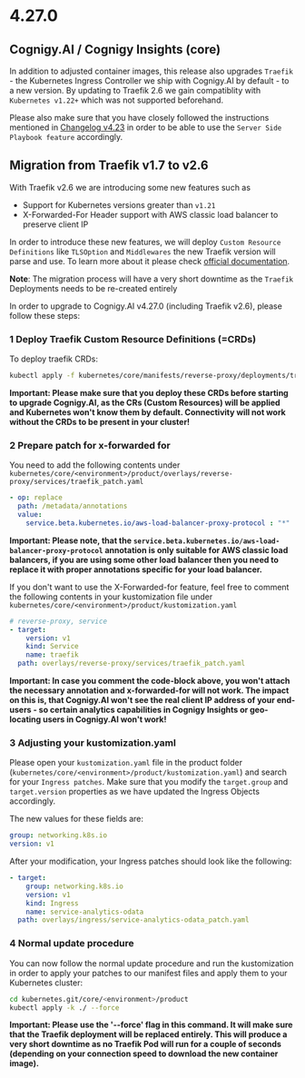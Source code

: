 # 4.27.0
## Cognigy.AI / Cognigy Insights (core)
In addition to adjusted container images, this release also upgrades `Traefik` - the Kubernetes Ingress Controller we ship with Cognigy.AI by default - to a new version. By updating to Traefik 2.6 we gain compatiblity with `Kubernetes v1.22+` which was not supported beforehand.

Please also make sure that you have closely followed the instructions mentioned in [Changelog v4.23](./CHANGELOG-4.23.md) in order to be able to use the `Server Side Playbook feature` accordingly.

## Migration from Traefik v1.7 to v2.6
With Traefik v2.6 we are introducing some new features such as 

- Support for Kubernetes versions greater than `v1.21`
- X-Forwarded-For Header support with AWS classic load balancer to preserve client IP

In order to introduce these new features, we will deploy `Custom Resource Definitions` like `TLSOption` and `Middlewares` the new Traefik version will parse and use. To learn more about it please check [official documentation](https://doc.traefik.io/traefik/middlewares/overview/).

**Note**: The migration process will have a very short downtime as the `Traefik` Deployments needs to be re-created entirely

In order to upgrade to Cognigy.AI v4.27.0 (including Traefik v2.6), please follow these steps:

### 1 Deploy Traefik Custom Resource Definitions (=CRDs)
To deploy traefik CRDs:

```bash 
kubectl apply -f kubernetes/core/manifests/reverse-proxy/deployments/traefik-crd.yaml
```

**Important: Please make sure that you deploy these CRDs before starting to upgrade Cognigy.AI, as the CRs (Custom Resources) will be applied and Kubernetes won't know them by default. Connectivity will not work without the CRDs to be present in your cluster!**

### 2 Prepare patch for x-forwarded for
You need to add the following contents under `kubernetes/core/<environment>/product/overlays/reverse-proxy/services/traefik_patch.yaml`

```yaml
- op: replace
  path: /metadata/annotations
  value:
    service.beta.kubernetes.io/aws-load-balancer-proxy-protocol : "*"
```

**Important: Please note, that the `service.beta.kubernetes.io/aws-load-balancer-proxy-protocol` annotation is only suitable for AWS classic load balancers, if you are using some other load balancer then you need to replace it with proper annotations specific for your load balancer.**

If you don't want to use the X-Forwarded-for feature, feel free to comment the following contents in your kustomization file under `kubernetes/core/<environment>/product/kustomization.yaml`

```yaml
# reverse-proxy, service
- target:
    version: v1
    kind: Service
    name: traefik
  path: overlays/reverse-proxy/services/traefik_patch.yaml
```

**Important: In case you comment the code-block above, you won't attach the necessary annotation and x-forwarded-for will not work. The impact on this is, that Cognigy.AI won't see the real client IP address of your end-users - so certain analytics capabilities in Cognigy Insights or geo-locating users in Cognigy.AI won't work!**

### 3 Adjusting your kustomization.yaml
Please open your `kustomization.yaml` file in the product folder (`kubernetes/core/<environment>/product/kustomization.yaml`) and search for your `Ingress patches`. Make sure that you modify the `target.group` and `target.version` properties as we have updated the Ingress Objects accordingly.

The new values for these fields are:
```yaml
group: networking.k8s.io
version: v1
```

After your modification, your Ingress patches should look like the following:
```yaml
- target:
    group: networking.k8s.io
    version: v1
    kind: Ingress
    name: service-analytics-odata
  path: overlays/ingress/service-analytics-odata_patch.yaml
```

### 4 Normal update procedure
You can now follow the normal update procedure and run the kustomization in order to apply your patches to our manifest files and apply them to your Kubernetes cluster:
```bash
cd kubernetes.git/core/<environment>/product
kubectl apply -k ./ --force
```

**Important: Please use the '--force' flag in this command. It will make sure that the Traefik deployment will be replaced entirely. This will produce a very short downtime as no Traefik Pod will run for a couple of seconds (depending on your connection speed to download the new container image).**